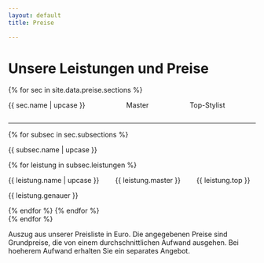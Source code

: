 ```yaml
---
layout: default
title: Preise

---
```


<div class="container">
    <div class="block">
        <h1 class="title has-text-centered">Unsere Leistungen und Preise</h1>
    </div>
    {% for sec in site.data.preise.sections %}
    <div class="block">
        <div class="columns">
        <div class="column mx-4">
            <div class="columns is-mobile mb-0">
                <div class="column is-half mgl-small">
                <p class="has-text-weight-bold">
                    {{ sec.name | upcase }}
                </p>
                </div>
                <div class="column">
                    <p>Master</p>
                </div>
                <div class="column">
                    <p>Top-Stylist</p>
                </div>
            </div>
            <hr class="mt-0"/>
            {% for subsec in sec.subsections %}
            <p class="{{subsec.class}} pb-2">{{ subsec.name | upcase }}</p>
                {% for leistung in subsec.leistungen %}
                    <div class="columns is-mobile">
                        <div class="column is-half mgl-small">
                            <p>{{ leistung.name | upcase }}</p>
                            <p class="has-text-weight-light">{{ leistung.genauer }}</p>
                        </div>
                        <div class="column">
                            <p>{{ leistung.master }}</p>
                        </div>
                        <div class="column">
                            <p>{{ leistung.top }}</p>
                        </div>
                    </div>
                {% endfor %}
            {% endfor %}
        </div>
        </div>
    </div><!-- end block -->
    {% endfor %}
    <div class="block">
    <p class="footer has-text-weight-light">
        Auszug aus unserer Preisliste in Euro. Die angegebenen Preise sind Grundpreise, die von einem durchschnittlichen Aufwand ausgehen. Bei hoeherem Aufwand erhalten Sie ein separates Angebot.
    </p>
    </div>
</div><!-- end container -->
